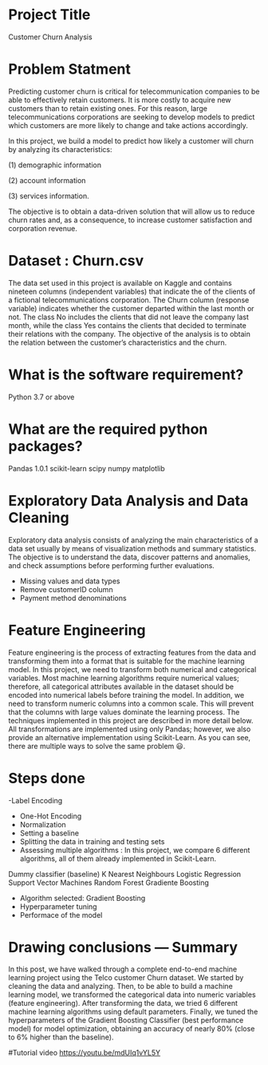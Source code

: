 # Project Title
Customer Churn Analysis
# Problem Statment 
Predicting customer churn is critical for telecommunication companies to be able to effectively retain customers. It is more costly to acquire new customers than to retain existing ones. For this reason, large telecommunications corporations are seeking to develop models to predict which customers are more likely to change and take actions accordingly.

In this project, we build a model to predict how likely a customer will churn by analyzing its characteristics:

(1) demographic information

(2) account information

(3) services information.

The objective is to obtain a data-driven solution that will allow us to reduce churn rates and, as a consequence, to increase customer satisfaction and corporation revenue.

# Dataset : Churn.csv
The data set used in this project is available on Kaggle and contains nineteen columns (independent variables) that indicate the of the clients of a fictional telecommunications corporation. The Churn column (response variable) indicates whether the customer departed within the last month or not. The class No includes the clients that did not leave the company last month, while the class Yes contains the clients that decided to terminate their relations with the company. The objective of the analysis is to obtain the relation between the customer’s characteristics and the churn.

# What is the software requirement?
Python 3.7 or above

# What are the required python packages?
Pandas 1.0.1
scikit-learn
scipy
numpy
matplotlib

# Exploratory Data Analysis and Data Cleaning
Exploratory data analysis consists of analyzing the main characteristics of a data set usually by means of visualization methods and summary statistics. The objective is to understand the data, discover patterns and anomalies, and check assumptions before performing further evaluations.
- Missing values and data types
- Remove customerID column
- Payment method denominations

# Feature Engineering
Feature engineering is the process of extracting features from the data and transforming them into a format that is suitable for the machine learning model. In this project, we need to transform both numerical and categorical variables. Most machine learning algorithms require numerical values; therefore, all categorical attributes available in the dataset should be encoded into numerical labels before training the model. In addition, we need to transform numeric columns into a common scale. This will prevent that the columns with large values dominate the learning process. The techniques implemented in this project are described in more detail below. All transformations are implemented using only Pandas; however, we also provide an alternative implementation using Scikit-Learn. As you can see, there are multiple ways to solve the same problem 😃.
# Steps done
-Label Encoding
- One-Hot Encoding
- Normalization
- Setting a baseline
- Splitting the data in training and testing sets
- Assessing multiple algorithms : 
In this project, we compare 6 different algorithms, all of them already implemented in Scikit-Learn.

Dummy classifier (baseline) K Nearest Neighbours Logistic Regression Support Vector Machines Random Forest Gradiente Boosting
- Algorithm selected: Gradient Boosting
- Hyperparameter tuning
- Performace of the model

# Drawing conclusions — Summary
In this post, we have walked through a complete end-to-end machine learning project using the Telco customer Churn dataset. We started by cleaning the data and analyzing. Then, to be able to build a machine learning model, we transformed the categorical data into numeric variables (feature engineering). After transforming the data, we tried 6 different machine learning algorithms using default parameters. Finally, we tuned the hyperparameters of the Gradient Boosting Classifier (best performance model) for model optimization, obtaining an accuracy of nearly 80% (close to 6% higher than the baseline).

#Tutorial video 
https://youtu.be/mdUIq1vYL5Y
